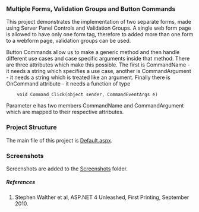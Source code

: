﻿### Multiple Forms, Validation Groups and Button Commands
This project demonstrates the implementation of two separate forms, made using 
Server Panel Controls and Validation Groups. A single web form page is allowed to 
have only one form tag, therefore to added more than one form to a webform page, 
validation groups can be used.

Button Commands allow us to make a generic method and then handle different use 
cases and case specific arguments inside that method. There are three attributes 
which make this possible. The first is CommandName - it needs a string which 
specifies a use case, another is CommandArgument - it needs a string which is 
treated like an argument. Finally there is OnCommand attribute - it needs a function 
of type

        void Command_Click(object sender, CommandEventArgs e)
Parameter e has two members CommandName and CommandArgument which are mapped to
their respective attributes.

### Project Structure
The main file of this project is [Default.aspx](Default.aspx).

### Screenshots
Screenshots are added to the [Screenshots](/MultipleForms/Screenshots/) folder.

##### References
1. Stephen Walther et al, ASP.NET 4 Unleashed, First Printing, September 2010.
